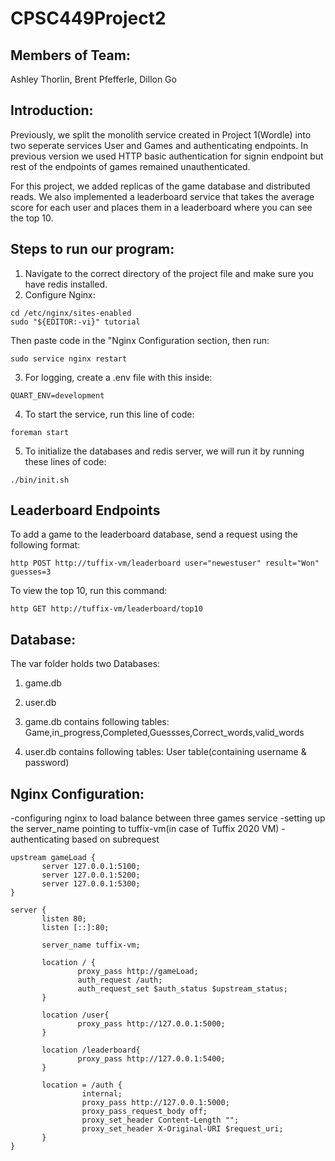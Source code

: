 # CPSC449Project2

## Members of Team: 
Ashley Thorlin, Brent Pfefferle, Dillon Go

## Introduction:
Previously, we split the monolith service created in Project 1(Wordle) into two seperate services User and Games and authenticating endpoints. In previous version we used HTTP basic authentication for signin endpoint but rest of the endpoints of games remained unauthenticated.

For this project, we added replicas of the game database and distributed reads. We also implemented a leaderboard service that takes the average score for each user and places them in a leaderboard where you can see the top 10. 

## Steps to run our program:
1. Navigate to the correct directory of the project file and make sure you have redis installed.  
2. Configure Nginx:
```
cd /etc/nginx/sites-enabled
sudo "${EDITOR:-vi}" tutorial
```
Then paste code in the "Nginx Configuration section, then run:
```
sudo service nginx restart
```
3. For logging, create a .env file with this inside:
```
QUART_ENV=development
```
4. To start the service, run this line of code:
```
foreman start
```
5. To initialize the databases and redis server, we will run it by running these lines of code:
```
./bin/init.sh
```

## Leaderboard Endpoints
To add a game to the leaderboard database, send a request using the following format:
```
http POST http://tuffix-vm/leaderboard user="newestuser" result="Won" guesses=3
```
To view the top 10, run this command:
```
http GET http://tuffix-vm/leaderboard/top10
```

## Database:
 The var folder holds two Databases:
 1. game.db
 2. user.db


1. game.db contains following tables:
Game,in_progress,Completed,Guessses,Correct_words,valid_words

2. user.db contains following tables:
 User table(containing username & password)

## Nginx Configuration:
-configuring nginx to load balance between three games service
-setting up the server_name pointing to tuffix-vm(in case of Tuffix 2020 VM) 
-authenticating based on subrequest
```
upstream gameLoad {
       server 127.0.0.1:5100;
       server 127.0.0.1:5200;
       server 127.0.0.1:5300;
}

server {
       listen 80;
       listen [::]:80;

       server_name tuffix-vm;

       location / {
               proxy_pass http://gameLoad;
               auth_request /auth;
               auth_request_set $auth_status $upstream_status;
       }

       location /user{
               proxy_pass http://127.0.0.1:5000;
       }

       location /leaderboard{
               proxy_pass http://127.0.0.1:5400;
       }

       location = /auth {
                internal;
                proxy_pass http://127.0.0.1:5000;
                proxy_pass_request_body off;
                proxy_set_header Content-Length "";
                proxy_set_header X-Original-URI $request_uri;
       }
}
```



